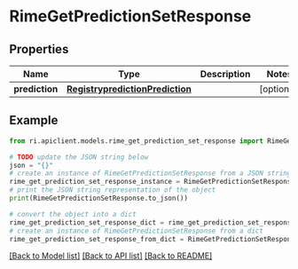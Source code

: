 # RimeGetPredictionSetResponse


## Properties

Name | Type | Description | Notes
------------ | ------------- | ------------- | -------------
**prediction** | [**RegistrypredictionPrediction**](RegistrypredictionPrediction.md) |  | [optional] 

## Example

```python
from ri.apiclient.models.rime_get_prediction_set_response import RimeGetPredictionSetResponse

# TODO update the JSON string below
json = "{}"
# create an instance of RimeGetPredictionSetResponse from a JSON string
rime_get_prediction_set_response_instance = RimeGetPredictionSetResponse.from_json(json)
# print the JSON string representation of the object
print(RimeGetPredictionSetResponse.to_json())

# convert the object into a dict
rime_get_prediction_set_response_dict = rime_get_prediction_set_response_instance.to_dict()
# create an instance of RimeGetPredictionSetResponse from a dict
rime_get_prediction_set_response_from_dict = RimeGetPredictionSetResponse.from_dict(rime_get_prediction_set_response_dict)
```
[[Back to Model list]](../README.md#documentation-for-models) [[Back to API list]](../README.md#documentation-for-api-endpoints) [[Back to README]](../README.md)

